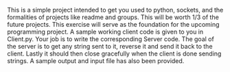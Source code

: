 This is a simple project intended to get you used to python, sockets, and the formalities of projects like readme and groups. This will be worth 1/3 of the future projects. This exercise will serve as the foundation for the upcoming programming project. A sample working client code is given to you in Client.py.  Your job is to write the corresponding Server code. The goal of the server is to get any string sent to it, reverse it and send it back to the client. Lastly it should then close gracefully when the client is done sending strings. A sample output and input file has also been provided.

